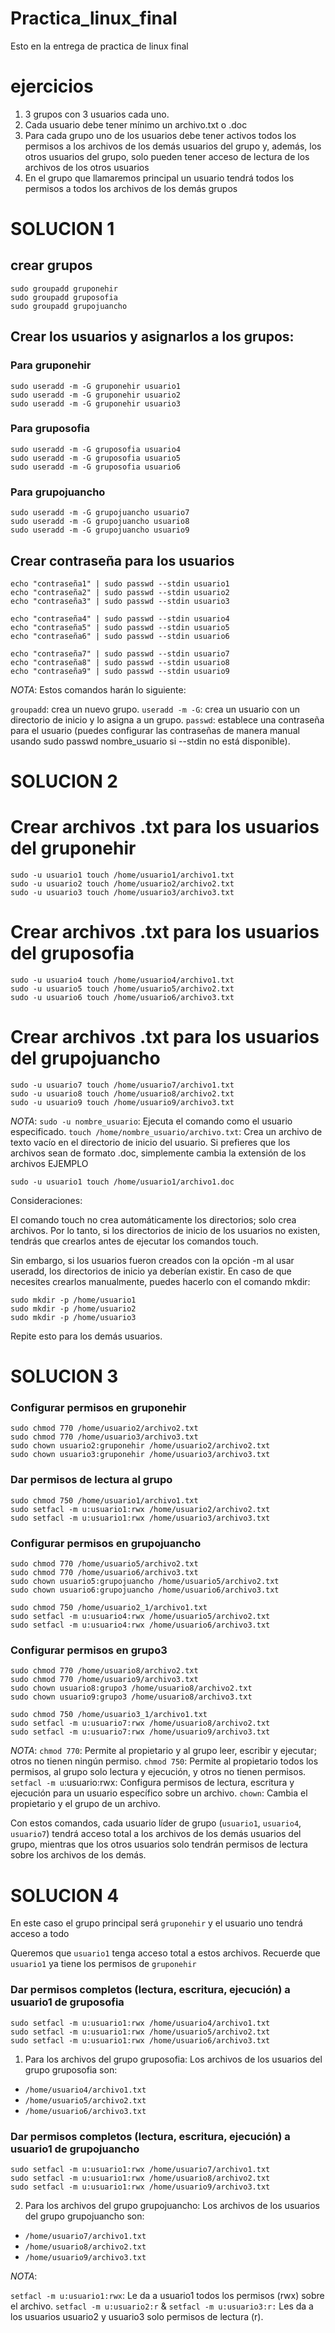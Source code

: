 # Practica_linux_final
Esto en la entrega de practica de linux final 
# ejercicios 
1. 3 grupos con 3 usuarios cada uno.
2. Cada usuario debe tener mínimo un archivo.txt o .doc
3. Para cada grupo uno de los usuarios debe tener activos todos los permisos a los archivos de los demás usuarios del grupo y, además, los otros usuarios del grupo, solo pueden tener acceso de lectura de los archivos de los otros usuarios
4. En el grupo que llamaremos principal un usuario tendrá todos los permisos a todos los archivos de los demás grupos

# SOLUCION 1 
## crear grupos
```
sudo groupadd gruponehir
sudo groupadd gruposofia
sudo groupadd grupojuancho
```

## Crear los usuarios y asignarlos a los grupos:
### Para gruponehir
```
sudo useradd -m -G gruponehir usuario1
sudo useradd -m -G gruponehir usuario2
sudo useradd -m -G gruponehir usuario3
```
### Para gruposofia
```
sudo useradd -m -G gruposofia usuario4
sudo useradd -m -G gruposofia usuario5
sudo useradd -m -G gruposofia usuario6
```

### Para grupojuancho
```
sudo useradd -m -G grupojuancho usuario7
sudo useradd -m -G grupojuancho usuario8
sudo useradd -m -G grupojuancho usuario9
```

## Crear contraseña para los usuarios

```
echo "contraseña1" | sudo passwd --stdin usuario1
echo "contraseña2" | sudo passwd --stdin usuario2
echo "contraseña3" | sudo passwd --stdin usuario3

echo "contraseña4" | sudo passwd --stdin usuario4
echo "contraseña5" | sudo passwd --stdin usuario5
echo "contraseña6" | sudo passwd --stdin usuario6

echo "contraseña7" | sudo passwd --stdin usuario7
echo "contraseña8" | sudo passwd --stdin usuario8
echo "contraseña9" | sudo passwd --stdin usuario9
```
_NOTA_:
Estos comandos harán lo siguiente:

`groupadd`: crea un nuevo grupo.
`useradd -m -G`: crea un usuario con un directorio de inicio y lo asigna a un grupo.
`passwd`: establece una contraseña para el usuario (puedes configurar las contraseñas de manera manual usando sudo passwd nombre_usuario si --stdin no está disponible).

# SOLUCION 2
# Crear archivos .txt para los usuarios del gruponehir
```
sudo -u usuario1 touch /home/usuario1/archivo1.txt
sudo -u usuario2 touch /home/usuario2/archivo2.txt
sudo -u usuario3 touch /home/usuario3/archivo3.txt
```
# Crear archivos .txt para los usuarios del gruposofia
```
sudo -u usuario4 touch /home/usuario4/archivo1.txt
sudo -u usuario5 touch /home/usuario5/archivo2.txt
sudo -u usuario6 touch /home/usuario6/archivo3.txt
```
# Crear archivos .txt para los usuarios del grupojuancho
```
sudo -u usuario7 touch /home/usuario7/archivo1.txt
sudo -u usuario8 touch /home/usuario8/archivo2.txt
sudo -u usuario9 touch /home/usuario9/archivo3.txt
```

_NOTA_:
`sudo -u nombre_usuario`: Ejecuta el comando como el usuario especificado.
`touch /home/nombre_usuario/archivo.txt`: Crea un archivo de texto vacío en el directorio de inicio del usuario.
Si prefieres que los archivos sean de formato .doc, simplemente cambia la extensión de los archivos
EJEMPLO
```
sudo -u usuario1 touch /home/usuario1/archivo1.doc
```
Consideraciones:

El comando touch no crea automáticamente los directorios; solo crea archivos. Por lo tanto, si los directorios de inicio de los usuarios no existen, tendrás que crearlos antes de ejecutar los comandos touch.

Sin embargo, si los usuarios fueron creados con la opción -m al usar useradd, los directorios de inicio ya deberían existir. En caso de que necesites crearlos manualmente, puedes hacerlo con el comando mkdir:
```
sudo mkdir -p /home/usuario1
sudo mkdir -p /home/usuario2
sudo mkdir -p /home/usuario3
```
Repite esto para los demás usuarios.

# SOLUCION 3 

### Configurar permisos en gruponehir
```
sudo chmod 770 /home/usuario2/archivo2.txt
sudo chmod 770 /home/usuario3/archivo3.txt
sudo chown usuario2:gruponehir /home/usuario2/archivo2.txt
sudo chown usuario3:gruponehir /home/usuario3/archivo3.txt
```
### Dar permisos de lectura al grupo
```
sudo chmod 750 /home/usuario1/archivo1.txt
sudo setfacl -m u:usuario1:rwx /home/usuario2/archivo2.txt
sudo setfacl -m u:usuario1:rwx /home/usuario3/archivo3.txt
```
### Configurar permisos en grupojuancho
```
sudo chmod 770 /home/usuario5/archivo2.txt
sudo chmod 770 /home/usuario6/archivo3.txt
sudo chown usuario5:grupojuancho /home/usuario5/archivo2.txt
sudo chown usuario6:grupojuancho /home/usuario6/archivo3.txt

sudo chmod 750 /home/usuario2_1/archivo1.txt
sudo setfacl -m u:usuario4:rwx /home/usuario5/archivo2.txt
sudo setfacl -m u:usuario4:rwx /home/usuario6/archivo3.txt
```
### Configurar permisos en grupo3
```
sudo chmod 770 /home/usuario8/archivo2.txt
sudo chmod 770 /home/usuario9/archivo3.txt
sudo chown usuario8:grupo3 /home/usuario8/archivo2.txt
sudo chown usuario9:grupo3 /home/usuario8/archivo3.txt

sudo chmod 750 /home/usuario3_1/archivo1.txt
sudo setfacl -m u:usuario7:rwx /home/usuario8/archivo2.txt
sudo setfacl -m u:usuario7:rwx /home/usuario9/archivo3.txt
```
_NOTA_:
`chmod 770`: Permite al propietario y al grupo leer, escribir y ejecutar; otros no tienen ningún permiso.
`chmod 750`: Permite al propietario todos los permisos, al grupo solo lectura y ejecución, y otros no tienen permisos.
`setfacl -m u`:usuario:rwx: Configura permisos de lectura, escritura y ejecución para un usuario específico sobre un archivo.
`chown`: Cambia el propietario y el grupo de un archivo.


Con estos comandos, cada usuario líder de grupo (`usuario1`, `usuario4`, `usuario7`) tendrá acceso total a los archivos de los demás usuarios del grupo, mientras que los otros usuarios solo tendrán permisos de lectura sobre los archivos de los demás.

# SOLUCION 4
En este caso el grupo principal será `gruponehir` y el usuario uno tendrá acceso a todo 

Queremos que `usuario1` tenga acceso total a estos archivos. Recuerde que `usuario1` ya tiene los permisos de `gruponehir`

### Dar permisos completos (lectura, escritura, ejecución) a usuario1 de gruposofia
```
sudo setfacl -m u:usuario1:rwx /home/usuario4/archivo1.txt
sudo setfacl -m u:usuario1:rwx /home/usuario5/archivo2.txt
sudo setfacl -m u:usuario1:rwx /home/usuario6/archivo3.txt
```
1. Para los archivos del grupo gruposofia:
Los archivos de los usuarios del grupo gruposofia son:

* `/home/usuario4/archivo1.txt`
* `/home/usuario5/archivo2.txt`
* `/home/usuario6/archivo3.txt`

### Dar permisos completos (lectura, escritura, ejecución) a usuario1 de grupojuancho
```
sudo setfacl -m u:usuario1:rwx /home/usuario7/archivo1.txt
sudo setfacl -m u:usuario1:rwx /home/usuario8/archivo2.txt
sudo setfacl -m u:usuario1:rwx /home/usuario9/archivo3.txt
```
2. Para los archivos del grupo grupojuancho:
Los archivos de los usuarios del grupo grupojuancho son:

* `/home/usuario7/archivo1.txt`
* `/home/usuario8/archivo2.txt`
* `/home/usuario9/archivo3.txt`

_NOTA_:

`setfacl -m u:usuario1:rwx`: Le da a usuario1 todos los permisos (rwx) sobre el archivo.
`setfacl -m u:usuario2:r` & `setfacl -m u:usuario3:r:` Les da a los usuarios usuario2 y usuario3 solo permisos de lectura (r).

